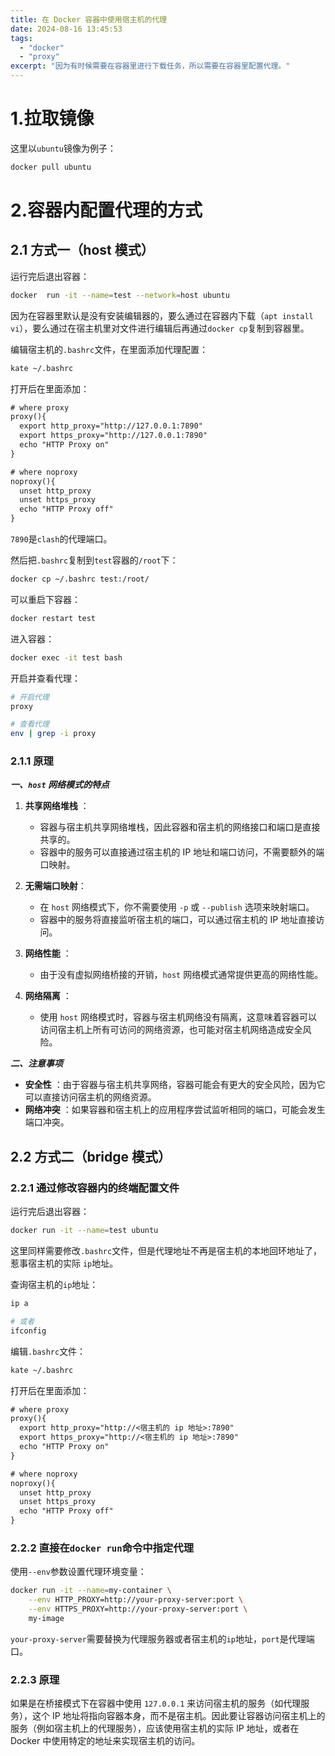 ```yaml
---
title: 在 Docker 容器中使用宿主机的代理
date: 2024-08-16 13:45:53
tags:
  - "docker"
  - "proxy"
excerpt: "因为有时候需要在容器里进行下载任务，所以需要在容器里配置代理。"
---
```


# 1.拉取镜像

这里以`ubuntu`镜像为例子：
```bash
docker pull ubuntu
```

# 2.容器内配置代理的方式

## 2.1 方式一（host 模式）

运行完后退出容器：
```bash
docker  run -it --name=test --network=host ubuntu
```

因为在容器里默认是没有安装编辑器的，要么通过在容器内下载（`apt install vi`），要么通过在宿主机里对文件进行编辑后再通过`docker cp`复制到容器里。

编辑宿主机的`.bashrc`文件，在里面添加代理配置：
```bash
kate ~/.bashrc
```

打开后在里面添加：
```txt
# where proxy
proxy(){
  export http_proxy="http://127.0.0.1:7890"
  export https_proxy="http://127.0.0.1:7890"
  echo "HTTP Proxy on"
}

# where noproxy
noproxy(){
  unset http_proxy
  unset https_proxy
  echo "HTTP Proxy off"
}
```
`7890`是`clash`的代理端口。

然后把`.bashrc`复制到`test`容器的`/root`下：
```bash
docker cp ~/.bashrc test:/root/
```

可以重启下容器：
```bash
docker restart test
```

进入容器：
```bash
docker exec -it test bash
```

开启并查看代理：
```bash
# 开启代理
proxy

# 查看代理
env | grep -i proxy
```

### 2.1.1 原理

***一、`host` 网络模式的特点***

1. **共享网络堆栈** ：
   - 容器与宿主机共享网络堆栈，因此容器和宿主机的网络接口和端口是直接共享的。
   - 容器中的服务可以直接通过宿主机的 IP 地址和端口访问，不需要额外的端口映射。

2. **无需端口映射**：
   - 在 `host` 网络模式下，你不需要使用 `-p` 或 `--publish` 选项来映射端口。
   - 容器中的服务将直接监听宿主机的端口，可以通过宿主机的 IP 地址直接访问。

3. **网络性能** ：
   - 由于没有虚拟网络桥接的开销，`host` 网络模式通常提供更高的网络性能。

4. **网络隔离** ：
   - 使用 `host` 网络模式时，容器与宿主机网络没有隔离，这意味着容器可以访问宿主机上所有可访问的网络资源，也可能对宿主机网络造成安全风险。

***二、注意事项***

- **安全性** ：由于容器与宿主机共享网络，容器可能会有更大的安全风险，因为它可以直接访问宿主机的网络资源。
- **网络冲突** ：如果容器和宿主机上的应用程序尝试监听相同的端口，可能会发生端口冲突。

## 2.2 方式二（bridge 模式）

### 2.2.1 通过修改容器内的终端配置文件

运行完后退出容器：
```bash
docker run -it --name=test ubuntu
```

这里同样需要修改`.bashrc`文件，但是代理地址不再是宿主机的本地回环地址了，惹事宿主机的实际 `ip`地址。

查询宿主机的`ip`地址：
```bash
ip a

# 或者
ifconfig
```

编辑`.bashrc`文件：
```bash
kate ~/.bashrc
```

打开后在里面添加：
```txt
# where proxy
proxy(){
  export http_proxy="http://<宿主机的 ip 地址>:7890"
  export https_proxy="http://<宿主机的 ip 地址>:7890"
  echo "HTTP Proxy on"
}

# where noproxy
noproxy(){
  unset http_proxy
  unset https_proxy
  echo "HTTP Proxy off"
}
```

### 2.2.2 直接在`docker run`命令中指定代理

使用`--env`参数设置代理环境变量：
```bash
docker run -it --name=my-container \
    --env HTTP_PROXY=http://your-proxy-server:port \
    --env HTTPS_PROXY=http://your-proxy-server:port \
    my-image
```
`your-proxy-server`需要替换为代理服务器或者宿主机的`ip`地址，`port`是代理端口。

### 2.2.3 原理

如果是在桥接模式下在容器中使用 `127.0.0.1` 来访问宿主机的服务（如代理服务），这个 IP 地址将指向容器本身，而不是宿主机。因此要让容器访问宿主机上的服务（例如宿主机上的代理服务），应该使用宿主机的实际 IP 地址，或者在 Docker 中使用特定的地址来实现宿主机的访问。
